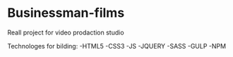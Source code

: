 # Businessman-films

Reall project for video prodaction studio

Technologes for bilding:
-HTML5
-CSS3
-JS
-JQUERY
-SASS
-GULP
-NPM